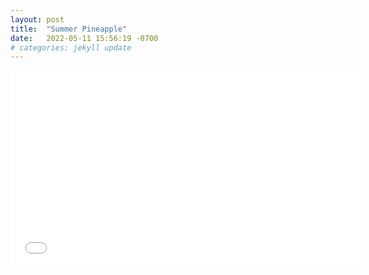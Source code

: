 ```yaml
---
layout: post
title:  "Summer Pineapple"
date:   2022-05-11 15:56:19 -0700
# categories: jekyll update
---
```

<div class="video-holder">
  <iframe width="560"
          height="315"
          src="/assets/summer_pineapple.pdf"
          frameborder="0"
          allowfullscreen></iframe>
</div>